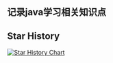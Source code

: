 ## 记录java学习相关知识点

## Star History

[![Star History Chart](https://api.star-history.com/svg?repos=peterhpc123/javaInterview&type=Date)](https://star-history.com/#peterhpc123/javaInterview&Date)
